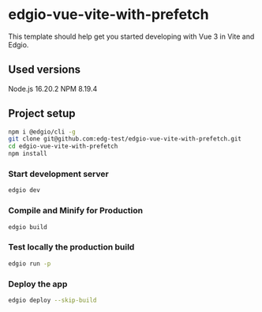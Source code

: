 # edgio-vue-vite-with-prefetch

This template should help get you started developing with Vue 3 in Vite and Edgio.

## Used versions
Node.js 16.20.2
NPM 8.19.4

## Project setup

```sh
npm i @edgio/cli -g
git clone git@github.com:edg-test/edgio-vue-vite-with-prefetch.git
cd edgio-vue-vite-with-prefetch
npm install
```

### Start development server

```sh
edgio dev
```

### Compile and Minify for Production

```sh
edgio build
```

### Test locally the production build

```sh
edgio run -p
```

### Deploy the app

```sh
edgio deploy --skip-build
```